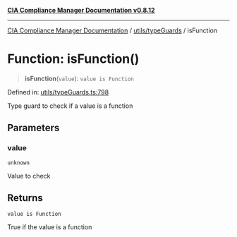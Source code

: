 [**CIA Compliance Manager Documentation v0.8.12**](../../../README.md)

***

[CIA Compliance Manager Documentation](../../../modules.md) / [utils/typeGuards](../README.md) / isFunction

# Function: isFunction()

> **isFunction**(`value`): `value is Function`

Defined in: [utils/typeGuards.ts:798](https://github.com/Hack23/cia-compliance-manager/blob/e7811142a771ec75716a7ce3a0d60f18cb91cd06/src/utils/typeGuards.ts#L798)

Type guard to check if a value is a function

## Parameters

### value

`unknown`

Value to check

## Returns

`value is Function`

True if the value is a function
